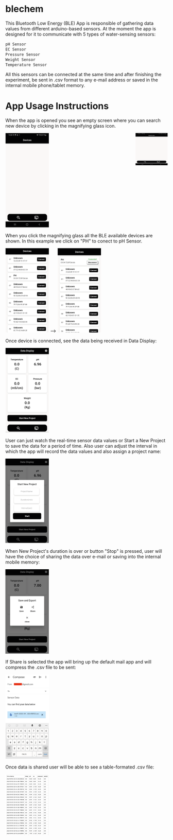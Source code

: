 # blechem

This Bluetooth Low Energy (BLE) App is responsible of gathering data values from different arduino-based sensors.
At the moment the app is designed for it to communicate with 5 types of water-sensing sensors:
```
pH Sensor
EC Sensor
Pressure Sensor
Weight Sensor
Temperature Sensor
```
All this sensors can be connected at the same time and after finishing the experiment, be sent in .csv format to any e-mail address or saved in the internal mobile phone/tablet memory.

# App Usage Instructions
When the app is opened you see an empty screen where you can search new device by clicking in the magnifying glass icon.

![welcome screen](images/screen-0-small.png)
<img align="right" width="100" height="100" src="images/screen-0-small.png">

When you click the magnifying glass all the BLE available devices are shown. In this example we click on "PH" to conect to pH Sensor.

![pH Sensor Connect](images/screen-search-device-small.png)   -->   ![pH Sensor Connected](images/screen-device-conected-small.png)

Once device is connected, see the data being received in Data Display:

![Data Display](images/screen-data-display-small.png)

User can just watch the real-time sensor data values or Start a New Project to save the data for a period of time. Also user can adjust the interval in which the app will record the data values and also assign a project name:

![New Project](images/screen-new-project-small.png)

When New Project's duration is over or button "Stop" is pressed, user will have the choice of sharing the data over e-mail or saving into the internal mobile memory:

![Share or Save](images/screen-save-export-small.png)

If Share is selected the app will bring up the default mail app and will compress the .csv file to be sent:

![Share](images/screen-share-small.png)

Once data is shared user will be able to see a table-formated .csv file:

![csv table](images/csv-table.png)
